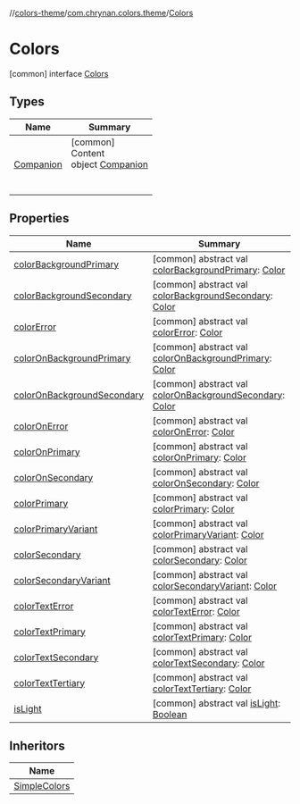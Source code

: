 //[colors-theme](../../../index.md)/[com.chrynan.colors.theme](../index.md)/[Colors](index.md)



# Colors  
 [common] interface [Colors](index.md)   


## Types  
  
|  Name |  Summary | 
|---|---|
| <a name="com.chrynan.colors.theme/Colors.Companion///PointingToDeclaration/"></a>[Companion](-companion/index.md)| <a name="com.chrynan.colors.theme/Colors.Companion///PointingToDeclaration/"></a>[common]  <br>Content  <br>object [Companion](-companion/index.md)  <br><br><br>|


## Properties  
  
|  Name |  Summary | 
|---|---|
| <a name="com.chrynan.colors.theme/Colors/colorBackgroundPrimary/#/PointingToDeclaration/"></a>[colorBackgroundPrimary](color-background-primary.md)| <a name="com.chrynan.colors.theme/Colors/colorBackgroundPrimary/#/PointingToDeclaration/"></a> [common] abstract val [colorBackgroundPrimary](color-background-primary.md): [Color](../../../../colors-core/colors-core/com.chrynan.colors/-color/index.md)   <br>|
| <a name="com.chrynan.colors.theme/Colors/colorBackgroundSecondary/#/PointingToDeclaration/"></a>[colorBackgroundSecondary](color-background-secondary.md)| <a name="com.chrynan.colors.theme/Colors/colorBackgroundSecondary/#/PointingToDeclaration/"></a> [common] abstract val [colorBackgroundSecondary](color-background-secondary.md): [Color](../../../../colors-core/colors-core/com.chrynan.colors/-color/index.md)   <br>|
| <a name="com.chrynan.colors.theme/Colors/colorError/#/PointingToDeclaration/"></a>[colorError](color-error.md)| <a name="com.chrynan.colors.theme/Colors/colorError/#/PointingToDeclaration/"></a> [common] abstract val [colorError](color-error.md): [Color](../../../../colors-core/colors-core/com.chrynan.colors/-color/index.md)   <br>|
| <a name="com.chrynan.colors.theme/Colors/colorOnBackgroundPrimary/#/PointingToDeclaration/"></a>[colorOnBackgroundPrimary](color-on-background-primary.md)| <a name="com.chrynan.colors.theme/Colors/colorOnBackgroundPrimary/#/PointingToDeclaration/"></a> [common] abstract val [colorOnBackgroundPrimary](color-on-background-primary.md): [Color](../../../../colors-core/colors-core/com.chrynan.colors/-color/index.md)   <br>|
| <a name="com.chrynan.colors.theme/Colors/colorOnBackgroundSecondary/#/PointingToDeclaration/"></a>[colorOnBackgroundSecondary](color-on-background-secondary.md)| <a name="com.chrynan.colors.theme/Colors/colorOnBackgroundSecondary/#/PointingToDeclaration/"></a> [common] abstract val [colorOnBackgroundSecondary](color-on-background-secondary.md): [Color](../../../../colors-core/colors-core/com.chrynan.colors/-color/index.md)   <br>|
| <a name="com.chrynan.colors.theme/Colors/colorOnError/#/PointingToDeclaration/"></a>[colorOnError](color-on-error.md)| <a name="com.chrynan.colors.theme/Colors/colorOnError/#/PointingToDeclaration/"></a> [common] abstract val [colorOnError](color-on-error.md): [Color](../../../../colors-core/colors-core/com.chrynan.colors/-color/index.md)   <br>|
| <a name="com.chrynan.colors.theme/Colors/colorOnPrimary/#/PointingToDeclaration/"></a>[colorOnPrimary](color-on-primary.md)| <a name="com.chrynan.colors.theme/Colors/colorOnPrimary/#/PointingToDeclaration/"></a> [common] abstract val [colorOnPrimary](color-on-primary.md): [Color](../../../../colors-core/colors-core/com.chrynan.colors/-color/index.md)   <br>|
| <a name="com.chrynan.colors.theme/Colors/colorOnSecondary/#/PointingToDeclaration/"></a>[colorOnSecondary](color-on-secondary.md)| <a name="com.chrynan.colors.theme/Colors/colorOnSecondary/#/PointingToDeclaration/"></a> [common] abstract val [colorOnSecondary](color-on-secondary.md): [Color](../../../../colors-core/colors-core/com.chrynan.colors/-color/index.md)   <br>|
| <a name="com.chrynan.colors.theme/Colors/colorPrimary/#/PointingToDeclaration/"></a>[colorPrimary](color-primary.md)| <a name="com.chrynan.colors.theme/Colors/colorPrimary/#/PointingToDeclaration/"></a> [common] abstract val [colorPrimary](color-primary.md): [Color](../../../../colors-core/colors-core/com.chrynan.colors/-color/index.md)   <br>|
| <a name="com.chrynan.colors.theme/Colors/colorPrimaryVariant/#/PointingToDeclaration/"></a>[colorPrimaryVariant](color-primary-variant.md)| <a name="com.chrynan.colors.theme/Colors/colorPrimaryVariant/#/PointingToDeclaration/"></a> [common] abstract val [colorPrimaryVariant](color-primary-variant.md): [Color](../../../../colors-core/colors-core/com.chrynan.colors/-color/index.md)   <br>|
| <a name="com.chrynan.colors.theme/Colors/colorSecondary/#/PointingToDeclaration/"></a>[colorSecondary](color-secondary.md)| <a name="com.chrynan.colors.theme/Colors/colorSecondary/#/PointingToDeclaration/"></a> [common] abstract val [colorSecondary](color-secondary.md): [Color](../../../../colors-core/colors-core/com.chrynan.colors/-color/index.md)   <br>|
| <a name="com.chrynan.colors.theme/Colors/colorSecondaryVariant/#/PointingToDeclaration/"></a>[colorSecondaryVariant](color-secondary-variant.md)| <a name="com.chrynan.colors.theme/Colors/colorSecondaryVariant/#/PointingToDeclaration/"></a> [common] abstract val [colorSecondaryVariant](color-secondary-variant.md): [Color](../../../../colors-core/colors-core/com.chrynan.colors/-color/index.md)   <br>|
| <a name="com.chrynan.colors.theme/Colors/colorTextError/#/PointingToDeclaration/"></a>[colorTextError](color-text-error.md)| <a name="com.chrynan.colors.theme/Colors/colorTextError/#/PointingToDeclaration/"></a> [common] abstract val [colorTextError](color-text-error.md): [Color](../../../../colors-core/colors-core/com.chrynan.colors/-color/index.md)   <br>|
| <a name="com.chrynan.colors.theme/Colors/colorTextPrimary/#/PointingToDeclaration/"></a>[colorTextPrimary](color-text-primary.md)| <a name="com.chrynan.colors.theme/Colors/colorTextPrimary/#/PointingToDeclaration/"></a> [common] abstract val [colorTextPrimary](color-text-primary.md): [Color](../../../../colors-core/colors-core/com.chrynan.colors/-color/index.md)   <br>|
| <a name="com.chrynan.colors.theme/Colors/colorTextSecondary/#/PointingToDeclaration/"></a>[colorTextSecondary](color-text-secondary.md)| <a name="com.chrynan.colors.theme/Colors/colorTextSecondary/#/PointingToDeclaration/"></a> [common] abstract val [colorTextSecondary](color-text-secondary.md): [Color](../../../../colors-core/colors-core/com.chrynan.colors/-color/index.md)   <br>|
| <a name="com.chrynan.colors.theme/Colors/colorTextTertiary/#/PointingToDeclaration/"></a>[colorTextTertiary](color-text-tertiary.md)| <a name="com.chrynan.colors.theme/Colors/colorTextTertiary/#/PointingToDeclaration/"></a> [common] abstract val [colorTextTertiary](color-text-tertiary.md): [Color](../../../../colors-core/colors-core/com.chrynan.colors/-color/index.md)   <br>|
| <a name="com.chrynan.colors.theme/Colors/isLight/#/PointingToDeclaration/"></a>[isLight](is-light.md)| <a name="com.chrynan.colors.theme/Colors/isLight/#/PointingToDeclaration/"></a> [common] abstract val [isLight](is-light.md): [Boolean](https://kotlinlang.org/api/latest/jvm/stdlib/kotlin/-boolean/index.html)   <br>|


## Inheritors  
  
|  Name | 
|---|
| <a name="com.chrynan.colors.theme/SimpleColors///PointingToDeclaration/"></a>[SimpleColors](../-simple-colors/index.md)|

